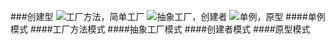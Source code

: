 ###创建型
![工厂方法，简单工厂](http://7xpxnz.com1.z0.glb.clouddn.com/%E8%AE%BE%E8%AE%A1%E6%A8%A1%E5%BC%8F%E7%B1%BB%E5%9B%BE%EF%BC%8D%E5%88%9B%E5%BB%BA%E5%9E%8B1.png)
![抽象工厂，创建者](http://7xpxnz.com1.z0.glb.clouddn.com/%E8%AE%BE%E8%AE%A1%E6%A8%A1%E5%BC%8F%E7%B1%BB%E5%9B%BE%EF%BC%8D%E5%88%9B%E5%BB%BA%E5%9E%8B2.png)
![单例，原型](http://7xpxnz.com1.z0.glb.clouddn.com/%E8%AE%BE%E8%AE%A1%E6%A8%A1%E5%BC%8F%E7%B1%BB%E5%9B%BE%EF%BC%8D%E5%88%9B%E5%BB%BA%E5%9E%8B3.png)
####单例模式
####工厂方法模式
####抽象工厂模式
####创建者模式
####原型模式
